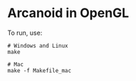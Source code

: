 # Arcanoid in OpenGL

To run, use:
```shell
# Windows and Linux
make

# Mac
make -f Makefile_mac
```
